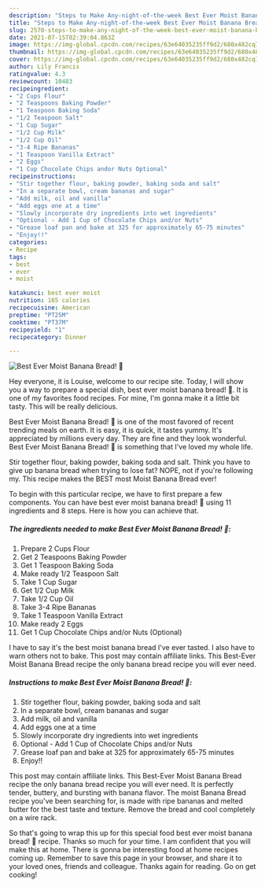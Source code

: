 ```yaml
---
description: "Steps to Make Any-night-of-the-week Best Ever Moist Banana Bread! 🍌"
title: "Steps to Make Any-night-of-the-week Best Ever Moist Banana Bread! 🍌"
slug: 2570-steps-to-make-any-night-of-the-week-best-ever-moist-banana-bread
date: 2021-07-15T02:39:04.863Z
image: https://img-global.cpcdn.com/recipes/63e64035235ff9d2/680x482cq70/best-ever-moist-banana-bread-recipe-main-photo.jpg
thumbnail: https://img-global.cpcdn.com/recipes/63e64035235ff9d2/680x482cq70/best-ever-moist-banana-bread-recipe-main-photo.jpg
cover: https://img-global.cpcdn.com/recipes/63e64035235ff9d2/680x482cq70/best-ever-moist-banana-bread-recipe-main-photo.jpg
author: Lily Francis
ratingvalue: 4.3
reviewcount: 10483
recipeingredient:
- "2 Cups Flour"
- "2 Teaspoons Baking Powder"
- "1 Teaspoon Baking Soda"
- "1/2 Teaspoon Salt"
- "1 Cup Sugar"
- "1/2 Cup Milk"
- "1/2 Cup Oil"
- "3-4 Ripe Bananas"
- "1 Teaspoon Vanilla Extract"
- "2 Eggs"
- "1 Cup Chocolate Chips andor Nuts Optional"
recipeinstructions:
- "Stir together flour, baking powder, baking soda and salt"
- "In a separate bowl, cream bananas and sugar"
- "Add milk, oil and vanilla"
- "Add eggs one at a time"
- "Slowly incorporate dry ingredients into wet ingredients"
- "Optional - Add 1 Cup of Chocolate Chips and/or Nuts"
- "Grease loaf pan and bake at 325 for approximately 65-75 minutes"
- "Enjoy!!"
categories:
- Recipe
tags:
- best
- ever
- moist

katakunci: best ever moist 
nutrition: 165 calories
recipecuisine: American
preptime: "PT25M"
cooktime: "PT37M"
recipeyield: "1"
recipecategory: Dinner

---
```



![Best Ever Moist Banana Bread! 🍌](https://img-global.cpcdn.com/recipes/63e64035235ff9d2/680x482cq70/best-ever-moist-banana-bread-recipe-main-photo.jpg)

Hey everyone, it is Louise, welcome to our recipe site. Today, I will show you a way to prepare a special dish, best ever moist banana bread! 🍌. It is one of my favorites food recipes. For mine, I'm gonna make it a little bit tasty. This will be really delicious.

Best Ever Moist Banana Bread! 🍌 is one of the most favored of recent trending meals on earth. It is easy, it is quick, it tastes yummy. It's appreciated by millions every day. They are fine and they look wonderful. Best Ever Moist Banana Bread! 🍌 is something that I've loved my whole life.

Stir together flour, baking powder, baking soda and salt. Think you have to give up banana bread when trying to lose fat? NOPE, not if you&#39;re following my. This recipe makes the BEST most Moist Banana Bread ever!


To begin with this particular recipe, we have to first prepare a few components. You can have best ever moist banana bread! 🍌 using 11 ingredients and 8 steps. Here is how you can achieve that.

<!--inarticleads1-->

##### The ingredients needed to make Best Ever Moist Banana Bread! 🍌:

1. Prepare 2 Cups Flour
1. Get 2 Teaspoons Baking Powder
1. Get 1 Teaspoon Baking Soda
1. Make ready 1/2 Teaspoon Salt
1. Take 1 Cup Sugar
1. Get 1/2 Cup Milk
1. Take 1/2 Cup Oil
1. Take 3-4 Ripe Bananas
1. Take 1 Teaspoon Vanilla Extract
1. Make ready 2 Eggs
1. Get 1 Cup Chocolate Chips and/or Nuts (Optional)


I have to say it&#39;s the best moist banana bread I&#39;ve ever tasted. I also have to warn others not to bake. This post may contain affiliate links. This Best-Ever Moist Banana Bread recipe the only banana bread recipe you will ever need. 

<!--inarticleads2-->

##### Instructions to make Best Ever Moist Banana Bread! 🍌:

1. Stir together flour, baking powder, baking soda and salt
1. In a separate bowl, cream bananas and sugar
1. Add milk, oil and vanilla
1. Add eggs one at a time
1. Slowly incorporate dry ingredients into wet ingredients
1. Optional - Add 1 Cup of Chocolate Chips and/or Nuts
1. Grease loaf pan and bake at 325 for approximately 65-75 minutes
1. Enjoy!!


This post may contain affiliate links. This Best-Ever Moist Banana Bread recipe the only banana bread recipe you will ever need. It is perfectly tender, buttery, and bursting with banana flavor. The moist Banana Bread recipe you&#39;ve been searching for, is made with ripe bananas and melted butter for the best taste and texture. Remove the bread and cool completely on a wire rack. 

So that's going to wrap this up for this special food best ever moist banana bread! 🍌 recipe. Thanks so much for your time. I am confident that you will make this at home. There is gonna be interesting food at home recipes coming up. Remember to save this page in your browser, and share it to your loved ones, friends and colleague. Thanks again for reading. Go on get cooking!
